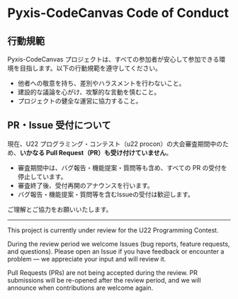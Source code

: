 # Pyxis-CodeCanvas Code of Conduct

## 行動規範

Pyxis-CodeCanvas プロジェクトは、すべての参加者が安心して参加できる環境を目指します。以下の行動規範を遵守してください。

- 他者への敬意を持ち、差別やハラスメントを行わないこと。
- 建設的な議論を心がけ、攻撃的な言動を慎むこと。
- プロジェクトの健全な運営に協力すること。

## PR・Issue 受付について

現在、U22 プログラミング・コンテスト（u22 procon）の大会審査期間中のため、**いかなる Pull Request（PR）も受け付けていません**。

- 審査期間中は、バグ報告・機能提案・質問等も含め、すべての PR の受付を停止しています。
- 審査終了後、受付再開のアナウンスを行います。
- バグ報告・機能提案・質問等を含むIssueの受付は歓迎します。

ご理解とご協力をお願いいたします。

---

This project is currently under review for the U22 Programming Contest.

During the review period we welcome Issues (bug reports, feature requests, and questions). Please open an Issue if you have feedback or encounter a problem — we appreciate your input and will review it.

Pull Requests (PRs) are not being accepted during the review. PR submissions will be re-opened after the review period, and we will announce when contributions are welcome again.
